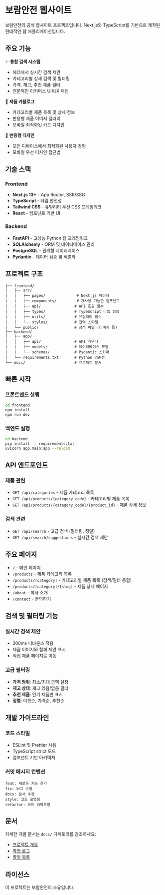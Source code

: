 # 보람안전 웹사이트

보람안전의 공식 웹사이트 프로젝트입니다. Next.js와 TypeScript를 기반으로 제작된 현대적인 웹 애플리케이션입니다.

## 주요 기능

✨ **통합 검색 시스템**
- 헤더에서 실시간 검색 제안
- 카테고리별 상세 검색 및 필터링
- 가격, 재고, 추천 제품 필터
- 전문적인 이커머스 UI/UX 패턴

🏢 **제품 카탈로그**
- 카테고리별 제품 목록 및 상세 정보
- 반응형 제품 이미지 갤러리
- 모바일 최적화된 카드 디자인

📱 **반응형 디자인**
- 모든 디바이스에서 최적화된 사용자 경험
- 모바일 우선 디자인 접근법

## 기술 스택

### Frontend
- **Next.js 13+** - App Router, SSR/SSG
- **TypeScript** - 타입 안전성
- **Tailwind CSS** - 유틸리티 우선 CSS 프레임워크
- **React** - 컴포넌트 기반 UI

### Backend
- **FastAPI** - 고성능 Python 웹 프레임워크
- **SQLAlchemy** - ORM 및 데이터베이스 관리
- **PostgreSQL** - 관계형 데이터베이스
- **Pydantic** - 데이터 검증 및 직렬화

## 프로젝트 구조

```
├── frontend/
│   ├── src/
│   │   ├── pages/              # Next.js 페이지
│   │   ├── components/         # 재사용 가능한 컴포넌트
│   │   ├── api/               # API 호출 함수
│   │   ├── types/             # TypeScript 타입 정의
│   │   ├── utils/             # 유틸리티 함수
│   │   └── styles/            # 전역 스타일
│   └── public/                # 정적 파일 (이미지 등)
├── backend/
│   ├── app/
│   │   ├── api/               # API 라우터
│   │   ├── models/            # 데이터베이스 모델
│   │   └── schemas/           # Pydantic 스키마
│   └── requirements.txt       # Python 의존성
└── docs/                      # 프로젝트 문서
```

## 빠른 시작

### 프론트엔드 실행

```bash
cd frontend
npm install
npm run dev
```

### 백엔드 실행

```bash
cd backend
pip install -r requirements.txt
uvicorn app.main:app --reload
```

## API 엔드포인트

### 제품 관련
- `GET /api/categories` - 제품 카테고리 목록
- `GET /api/products/{category_code}` - 카테고리별 제품 목록
- `GET /api/products/{category_code}/{product_id}` - 제품 상세 정보

### 검색 관련
- `GET /api/search` - 고급 검색 (필터링, 정렬)
- `GET /api/search/suggestions` - 실시간 검색 제안

## 주요 페이지

- `/` - 메인 페이지
- `/products` - 제품 카테고리 목록
- `/products/[category]` - 카테고리별 제품 목록 (검색/필터 통합)
- `/products/[category]/[slug]` - 제품 상세 페이지
- `/about` - 회사 소개
- `/contact` - 문의하기

## 검색 및 필터링 기능

### 실시간 검색 제안
- 300ms 디바운스 적용
- 제품 이미지와 함께 제안 표시
- 직접 제품 페이지로 이동

### 고급 필터링
- **가격 범위**: 최소/최대 금액 설정
- **재고 상태**: 재고 있음/없음 필터
- **추천 제품**: 인기 제품만 표시
- **정렬**: 이름순, 가격순, 추천순

## 개발 가이드라인

### 코드 스타일
- ESLint 및 Prettier 사용
- TypeScript strict 모드
- 컴포넌트 기반 아키텍처

### 커밋 메시지 컨벤션
```
feat: 새로운 기능 추가
fix: 버그 수정
docs: 문서 수정
style: 코드 포맷팅
refactor: 코드 리팩토링
```

## 문서

자세한 개발 문서는 `docs/` 디렉토리를 참조하세요:
- [프로젝트 개요](docs/project-overview.md)
- [작업 로그](docs/work-log.md)
- [할일 목록](docs/TODO.md)

## 라이선스

이 프로젝트는 보람안전의 소유입니다.
